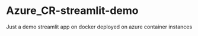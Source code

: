# Azure_CR-streamlit-demo
Just a demo streamlit app on docker deployed on azure container instances
